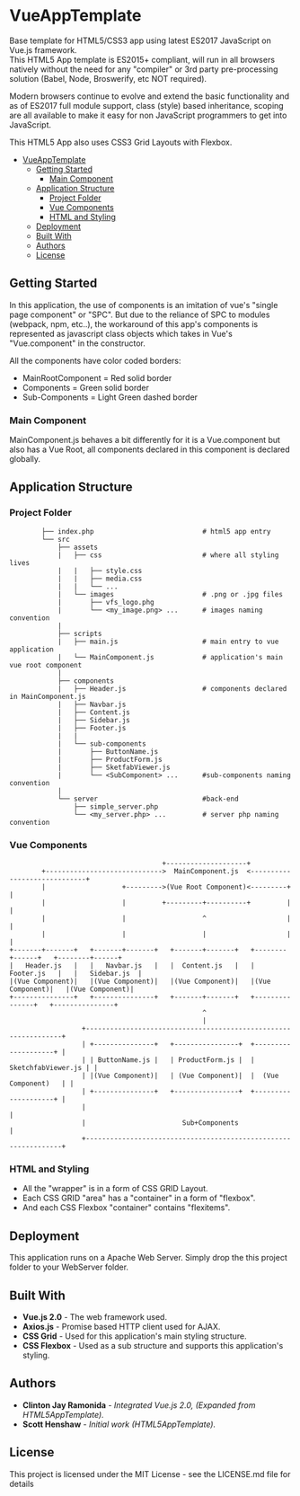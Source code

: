 # VueAppTemplate

Base template for HTML5/CSS3 app using latest ES2017 JavaScript on Vue.js framework.   
This HTML5 App template is ES2015+ compliant, will run in all browsers natively without the need for any "compiler" or 3rd party pre-processing solution (Babel, Node, Broswerify, etc NOT required).

Modern browsers continue to evolve and extend the basic functionality and as of ES2017 full module support, class (style) based inheritance, scoping are all available to make it easy for non JavaScript programmers to get into JavaScript.

This HTML5 App also uses CSS3 Grid Layouts with Flexbox. 

- [VueAppTemplate](#vueapptemplate)
    - [Getting Started](#getting-started)
        - [Main Component](#main-component)
    - [Application Structure](#application-structure)
        - [Project Folder](#project-folder)
        - [Vue Components](#vue-components)
        - [HTML and Styling](#html-and-styling)
    - [Deployment](#deployment)
    - [Built With](#built-with)
    - [Authors](#authors)
    - [License](#license)
## Getting Started
In this application, the use of components is an imitation of vue's "single page component" or "SPC". But due to the reliance of SPC to modules (webpack, npm, etc..), the workaround of this app's components is represented as javascript class objects which takes in Vue's "Vue.component" in the constructor. 

All the components have color coded borders: 
* MainRootComponent = Red solid border 
* Components = Green solid border
* Sub-Components = Light Green dashed border
### Main Component
MainComponent.js behaves a bit differently for it is a Vue.component but also has a Vue Root, all components declared in this component is declared globally.  

## Application Structure
### Project Folder 

```
        ├── index.php                           # html5 app entry
        └── src
            ├── assets                  
            |   ├── css                         # where all styling lives
            |   |   ├── style.css
            |   |   ├── media.css
            |   |   └── ...                
            |   └── images                      # .png or .jpg files
            |       ├── vfs_logo.phg
            |       └── <my_image.png> ...      # images naming convention
            |         
            ├── scripts                 
            |   ├── main.js                     # main entry to vue application
            |   └── MainComponent.js            # application's main vue root component
            |
            ├── components                      
            |   ├── Header.js                   # components declared in MainComponent.js
            |   ├── Navbar.js                   
            |   ├── Content.js                  
            |   ├── Sidebar.js                  
            |   ├── Footer.js                   
            |   |
            |   └── sub-components
            |       ├── ButtonName.js
            |       ├── ProductForm.js
            |       ├── SketfabViewer.js
            |       └── <SubComponent> ...      #sub-components naming convention
            |
            └── server                          #back-end
                ├── simple_server.php           
                └── <my_server.php> ...         # server php naming convention
```

### Vue Components
```
                                      +--------------------+
        +----------------------------->  MainComponent.js  <-----------------------------+
        |                   +--------->(Vue Root Component)<---------+                   |
        |                   |         +---------+----------+         |                   |
        |                   |                   ^                    |                   |
        |                   |                   |                    |                   |
+-------+-------+   +-------+-------+   +-------+-------+   +--------+------+   +--------+------+
|   Header.js   |   |   Navbar.js   |   |  Content.js   |   |   Footer.js   |   |   Sidebar.js  |
|(Vue Component)|   |(Vue Component)|   |(Vue Component)|   |(Vue Component)|   |(Vue Component)|
+---------------+   +---------------+   +-------+-------+   +---------------+   +---------------+
                                                ^
                                                |
                  +----------------------------------------------------------------+
                  | +---------------+   +----------------+  +--------------------+ |
                  | | ButtonName.js |   | ProductForm.js |  | SketchfabViewer.js | |
                  | |(Vue Component)|   | (Vue Component)|  |  (Vue Component)   | |
                  | +---------------+   +----------------+  +--------------------+ |
                  |                                                                |
                  |                        Sub+Components                          |
                  +----------------------------------------------------------------+

```

### HTML and Styling
* All the "wrapper" is in a form of CSS GRID Layout.
* Each CSS GRID "area" has a "container" in a form of "flexbox".
* And each CSS Flexbox "container" contains "flexitems".  
## Deployment
This application runs on a Apache Web Server. 
Simply drop the this project folder to your WebServer folder. 
## Built With
* **Vue.js 2.0** - The web framework used. 
* **Axios.js** - Promise based HTTP client used for AJAX. 
* **CSS Grid** - Used for this application's main styling structure. 
* **CSS Flexbox** - Used as a sub structure and supports this application's styling. 
## Authors
* **Clinton Jay Ramonida** - *Integrated Vue.js 2.0, (Expanded from HTML5AppTemplate).*
* **Scott Henshaw** - *Initial work (HTML5AppTemplate).*
## License
This project is licensed under the MIT License - see the LICENSE.md file for details


